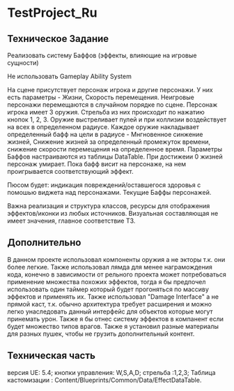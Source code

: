 # TestProject_Ru

## Техническое Задание

Реализовать систему Баффов (эффекты, влияющие на игровые сущности)

Не использовать Gameplay Ability System

На сцене присутствует персонаж игрока и другие персонажи. У них есть параметры - Жизни, Скорость перемещения. Неигровые персонажи перемещаются в случайном порядке по сцене.
Персонаж игрока имеет 3 оружия. Стрельба из них происходит по нажатию кнопок 1, 2, 3. Оружие выстреливает пулей и при коллизии воздействует на всех в определенном радиусе. 
Каждое оружие накладывает определенный бафф на цели в радиусе - Мнгновенное синжение жизней, Снижение жизней за определенный промежуток времени, снижение скорости перемещения на определенное время. Параметры Баффов настраиваются из таблицы DataTable.
При достижеии 0 жизней персонаж умирает.
Пока бафф висит на персонаже, на нем проигрывается соответствующий эффект.

Пюсом будет: индикация повреждений/оставшегося здоровья с помошью виджета над персонажами. Текущие Баффы персонажей.

Важна реализация и структура классов, ресурсы для отображения эффектов/иконки из любых источников. Визуальная составляющая не имеет значения, главное соответствие ТЗ.

## Дополнительно
В данном проекте использовал компоненты оружия  а не экторы т.к. они более легкие.  Также использовал лямда 
для менее награмождения кода, конечно в зависимости от рельного проекта может потребоваться применение множества похожих эффектов,
тогда я бы предпочел использовать один таймер который будет прогоняться по массиву эффектов и применять их.
Также использовал "Damage Interface" а не прямой каст, т.к. обычно архитектура требует расширения и можно легко унаследовать данный 
интерфейс для объектов которые могут принемать урон. Также я бы отнес систему эффектов в компанент если будет множество типов врагов.
Также я установил разные материалы для разных пушек, чтобы не грузить дополнительный контент.

## Техническая часть

версия UE: 5.4;
кнопки управления: W,S,A,D;
стрельба :1,2,3;
Таблица кастомизации : Content/Blueprints/Common/Data/EffectDataTable.

